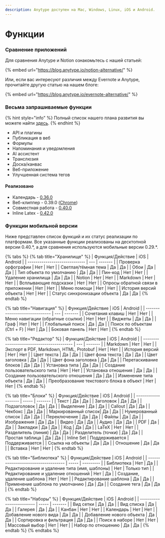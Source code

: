```yaml
---
description: Anytype доступен на Mac, Windows, Linux, iOS и Android.
---
```


# Функции

### Сравнение приложений

Для сравнения Anytype и Notion ознакомьтесь с нашей статьей:

{% embed url="https://blog.anytype.io/notion-alternative/" %}

Или, если вас интересуют различия между Evernote и Anytype, прочитайте другую статью на нашем блоге:

{% embed url="https://blog.anytype.io/evernote-alternative/" %}

### Весьма запрашиваемые функции

{% hint style="info" %}
Полный список нашего плана развития вы можете найти [здесь](https://github.com/orgs/anyproto/projects/1/views/1).
{% endhint %}

* API и плагины
* Публикация в веб
* Формулы
* Напоминания и уведомления
* AI ассистент
* Транслюзия
* Доска/канвас
* Веб-приложение
* Улучшенная система тегов

#### Реализовано

* Календарь - [0.36.0](https://community.anytype.io/t/anytype-desktop-0-36-0-released/12198)
* Веб-клиппер - 0.39.0 ([Chrome](https://chromewebstore.google.com/detail/anytype-web-clipper/jbnammhjiplhpjfncnlejjjejghimdkf?hl=en))
* Совместная работа - [0.40.0](https://community.anytype.io/t/anytype-desktop-0-40-0-multiplayer-released/20219)
* Inline Latex - [0.42.0](https://community.anytype.io/t/anytype-desktop-0-42-0-released/22993#p-83725-inline-latex-scientist-5)

### Функции мобильной версии

Ниже представлен список функций и их статус реализации по платформам. Все указанные функции реализованы на десктопной версии 0.40.\*, а для сравнения используются мобильные версии 0.29.\*.

{% tabs %}
{% tab title="Хранилище" %}
| Функция/Действие              | iOS | Android |
| ----------------------------- | --- | ------- |
| Проверка орфографии            | Нет | Нет     |
| Светлая/тёмная тема            | Да  | Да      |
| Обои                           | Да  | Да      |
| Тип объекта по умолчанию       | Да  | Да      |
| Пин-код                        | Нет | Нет     |
| Удаление хранилища             | Да  | Да      |
| Notion                         | Нет | Нет     |
| Markdown                       | Нет | Нет     |
| Всплывающие подсказки          | Нет | Нет     |
| Опросы обратной связи в приложении | Нет | Нет  |
| Меню помощи                    | Нет | Нет     |
| История версий объекта         | Нет | Нет     |
| Статус синхронизации объекта   | Да  | Да      |
{% endtab %}

{% tab title="Навигация" %}
| Функция/Действие               | iOS | Android |
| ------------------------------ | --- | ------- |
| Сочетания клавиш               | Нет | Нет     |
| Меню навигации (обратные ссылки) | Нет | Нет   |
| Виджеты                        | Да  | Да      |
| Граф                           | Нет | Нет     |
| Глобальный поиск               | Да  | Да      |
| Поиск по объектам (Ctrl + F)   | Нет | Да      |
| Боковая панель                 | Нет | Нет     |
{% endtab %}

{% tab title="Редактор" %}
| Функция/Действие                           | iOS | Android |
| ------------------------------------------ | --- | ------- |
| Markdown                                   | Нет | Нет     |
| Экспорт в PDF, Markdown, HTML, Protobuf    | Нет | Нет     |
| История версий                             | Нет | Нет     |
| Цвет текста                                | Да  | Да      |
| Цвет фона текста                           | Да  | Да      |
| Цвет заголовка                             | Да  | Да      |
| Цвет фона заголовка                        | Да  | Да      |
| Перетаскивание блоков                      | Да  | Да      |
| Установка типа                             | Да  | Да      |
| Создание пользовательского типа            | Нет | Нет     |
| Установка отношения                        | Да  | Да      |
| Создание пользовательского отношения       | Да  | Да      |
| Изменение типа объекта                     | Да  | Да      |
| Преобразование текстового блока в объект   | Нет | Нет     |
{% endtab %}

{% tab title="Блоки" %}
| Функция/Действие    | iOS   | Android |
| ------------------- | ----- | ------- |
| Текст               | Да    | Да      |
| Заголовок           | Да    | Да      |
| Подзаголовок        | Да    | Да      |
| Выделение           | Да    | Да      |
| Callout             | Да    | Да      |
| Чекбокс             | Да    | Да      |
| Маркированный список| Да    | Да      |
| Нумерованный список | Да    | Да      |
| Переключение        | Да    | Да      |
| Файлы               | Да    | Да      |
| Изображения         | Да    | Да      |
| Видео               | Да    | Да      |
| Аудио               | Да    | Да      |
| PDF                 | Да    | Да      |
| Закладки            | Да    | Да      |
| Код                 | Да    | Да      |
| LaTeX               | Нет   | Нет     |
| Разделитель (линия) | Да    | Да      |
| Разделитель (точки) | Да    | Да      |
| Простая таблица     | Да    | Да      |
| Inline Set          | Поддерживается | Поддерживается |
| Ссылка на объекты   | Да    | Да      |
| Отношение           | Да    | Да      |
| Вставка             | Нет   | Нет     |
{% endtab %}

{% tab title="Библиотека" %}
| Функция/Действие                     | iOS   | Android   |
| ------------------------------------ | ----- | --------- |
| Библиотека                           | Нет   | Да        |
| Редактирование и удаление типа (имя, шаблоны) | Нет | Только тип |
| Редактирование и удаление отношений  | Нет   | Да        |
| Создание, удаление шаблона           | Нет   | Нет       |
| Редактирование шаблона               | Да    | Да        |
| Применение шаблона по умолчанию       | Да    | Да        |
| Создание тега                        | Да    | Да        |
{% endtab %}

{% tab title="Наборы" %}
| Функция/Действие          | iOS   | Android |
| ------------------------- | ----- | ------- |
| Вид сетки                 | Да    | Да      |
| Вид списка                | Да    | Да      |
| Галерея                   | Да    | Да      |
| Канбан                    | Нет   | Нет     |
| Календарь                 | Нет   | Нет     |
| Добавление нового вида    | Да    | Да      |
| Добавление нового объекта | Да    | Да      |
| Сортировка и фильтрация   | Да    | Да      |
| Поиск в наборе            | Нет   | Нет     |
| Массовый выбор            | Нет   | Нет     |
| Набор по отношению        | Да    | Да      |
{% endtab %}
{% endtabs %}
